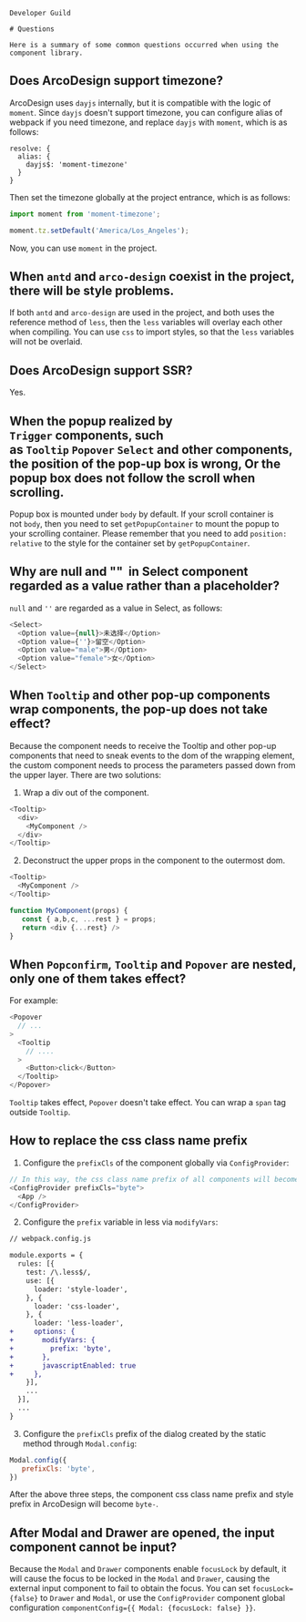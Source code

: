 `````
Developer Guild

# Questions

Here is a summary of some common questions occurred when using the component library.
`````

## Does ArcoDesign support timezone?

ArcoDesign uses `dayjs` internally, but it is compatible with the logic of `moment`. Since `dayjs` doesn't support timezone, you can configure alias of webpack if you need timezone, and replace `dayjs` with `moment`, which is as follows: 

```
resolve: {
  alias: {
    dayjs$: 'moment-timezone'
  }
}
```

Then set the timezone globally at the project entrance, which is as follows: 

```js
import moment from 'moment-timezone';

moment.tz.setDefault('America/Los_Angeles');
```

Now, you can use `moment` in the project.

## When `antd` and `arco-design` coexist in the project, there will be style problems.

If both `antd` and `arco-design` are used in the project, and both uses the reference method of `less`, then the `less` variables will overlay each other when compiling. You can use `css` to import styles, so that the `less` variables will not be overlaid.

## Does ArcoDesign support SSR?

Yes.

## When the popup realized by `Trigger` components, such as `Tooltip` `Popover` `Select` and other components, the position of the pop-up box is wrong, Or the popup box does not follow the scroll when scrolling.

Popup box is mounted under `body` by default. If your scroll container is not `body`, then you need to set `getPopupContainer` to mount the popup to your scrolling container. Please remember that you need to add `position: relative` to the style for the container set by `getPopupContainer`.

## Why are null and ""  in Select component regarded as a value rather than a placeholder?

`null` and `''` are regarded as a value in Select, as follows:

```js
<Select>
  <Option value={null}>未选择</Option>
  <Option value={''}>留空</Option>
  <Option value="male">男</Option>
  <Option value="female">女</Option>
</Select>
```

## When `Tooltip` and other pop-up components wrap components, the pop-up does not take effect?

Because the component needs to receive the Tooltip and other pop-up components that need to sneak events to the dom of the wrapping element, the custom component needs to process the parameters passed down from the upper layer. There are two solutions:

1. Wrap a div out of the component.

```js
<Tooltip>
  <div>
    <MyComponent />
  </div>
</Tooltip>
```

2. Deconstruct the upper props in the component to the outermost dom.

```js
<Tooltip>
  <MyComponent />
</Tooltip>

function MyComponent(props) {
   const { a,b,c, ...rest } = props;
   return <div {...rest} />
}
```

## When `Popconfirm`, `Tooltip` and `Popover` are nested, only one of them takes effect?

For example:

```js
<Popover
  // ...
>
  <Tooltip
    // ....
  >
    <Button>click</Button>
  </Tooltip>
</Popover>
```

`Tooltip` takes effect, `Popover` doesn't take effect. You can wrap a `span` tag outside `Tooltip`.

## How to replace the css class name prefix

1. Configure the `prefixCls` of the component globally via `ConfigProvider`:

```js
// In this way, the css class name prefix of all components will become byte, and the default is arco.
<ConfigProvider prefixCls="byte">
  <App />
</ConfigProvider>
```

2. Configure the `prefix` variable in less via `modifyVars`:

```diff
// webpack.config.js

module.exports = {
  rules: [{
    test: /\.less$/,
    use: [{
      loader: 'style-loader',
    }, {
      loader: 'css-loader',
    }, {
      loader: 'less-loader',
+     options: {
+       modifyVars: {
+         prefix: 'byte',
+       },
+       javascriptEnabled: true
+     },
    }],
    ...
  }],
  ...
}
```

3. Configure the `prefixCls` prefix of the dialog created by the static method through `Modal.config`: 

```js
Modal.config({
   prefixCls: 'byte',
})
```

After the above three steps, the component css class name prefix and style prefix in ArcoDesign will become `byte-`.

## After Modal and Drawer are opened, the input component cannot be input?

Because the `Modal` and `Drawer` components enable `focusLock` by default, it will cause the focus to be locked in the `Modal` and `Drawer`, causing the external input component to fail to obtain the focus.
You can set `focusLock={false}` to `Drawer` and `Modal`, or use the `ConfigProvider` component global configuration `componentConfig={{ Modal: {focusLock: false} }}`.
